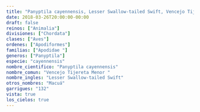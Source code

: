 ```yaml
---
title: "Panyptila cayennensis, Lesser Swallow-tailed Swift, Vencejo Tijereta Menor "
date: 2018-03-26T20:00:00-00:00
draft: false
reinos: ["Animalia"]
divisiones: ["Chordata"]
clases: ["Aves"]
ordenes: ["Apodiformes"]
familias: ["Apodidae "]
generos: ["Panyptila"]
especie: "cayennensis"
nombre_cientifico: "Panyptila cayennensis"
nombre_comun: "Vencejo Tijereta Menor "
nombre_ingles: "Lesser Swallow-tailed Swift"
otros_nombres: "Macuá"
garrigues: "132"
vista: true
los_cielos: true
---
```

